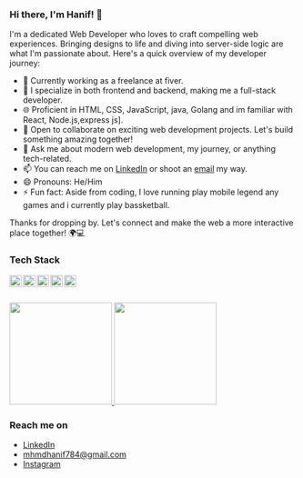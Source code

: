 ### Hi there, I'm Hanif! 👋

I'm a dedicated Web Developer who loves to craft compelling web experiences. Bringing designs to life and diving into server-side logic are what I'm passionate about. Here's a quick overview of my developer journey:

- 🔭 Currently working as a freelance at fiver.
-  🚀 I specialize in both frontend and backend, making me a full-stack developer.
- 🌐 Proficient in HTML, CSS, JavaScript, java, Golang and im familiar with React, Node.js,express js].
- 👯 Open to collaborate on exciting web development projects. Let's build something amazing together!
- 💬 Ask me about modern web development, my journey, or anything tech-related.
- 📫 You can reach me on [LinkedIn]([https://www.linkedin.com/in/hanifxys/](https://www.linkedin.com/in/muhamadhanif07)) or shoot an [email](mailto:mhmdhanif784@gmail.com) my way.
- 😄 Pronouns: He/Him
- ⚡ Fun fact: Aside from coding, I love running play mobile legend any games and i currently play bassketball.

Thanks for dropping by. Let's connect and make the web a more interactive place together! 🌍💻

### Tech Stack
  <a href="#"><img align="left" alt="JavaScript" title="JavaScript" width="21px" src="https://upload.wikimedia.org/wikipedia/commons/9/99/Unofficial_JavaScript_logo_2.svg" /></a>
  <a href="https://nodejs.org/"><img align="left" alt="NodeJS" title="NodeJS" width="21px" src="https://seeklogo.com/images/N/nodejs-logo-FBE122E377-seeklogo.com.png" /></a>
  <a href="https://reactjs.org/"><img align="left" alt="React" title="React" width="21px" src="https://cdn.worldvectorlogo.com/logos/react-2.svg" /></a>
  <a href="https://hapi.dev/"><img align="left" alt="Hapi" title="Hapi (NodeJS HTTP Framework)" width="21px" src="https://avatars.githubusercontent.com/u/3774533?s=200&v=4" /></a>
  <a href="https://nextjs.org/"><img align="left" alt="Next" title="Next (React SSR Framework)" width="21px" src="https://iconape.com/wp-content/files/gm/82643/svg/next-js.svg" /></a>
  <br>
  <br>
  
<p align="left">
<a href="https://github.com/Hanifxys">
  <img height="180em" src="https://github-readme-stats-eight-theta.vercel.app/api?username=gilangadhan&show_icons=true&theme=algolia&include_all_commits=true&count_private=true"/>
  <img height="180em" src="https://github-readme-stats-eight-theta.vercel.app/api/top-langs/?username=gilangadhan&layout=compact&langs_count=8&theme=algolia"/>
</a>
</p>

### Reach me on
- <a href="https://www.linkedin.com/in/muhamadhanif07">LinkedIn</a>
- mhmdhanif784@gmail.com
- <a href="https://instagram.com/hanifxy_?utm_source=qr&igshid=NGExMmI2YTkyZg%3D%3D">Instagram</a>
